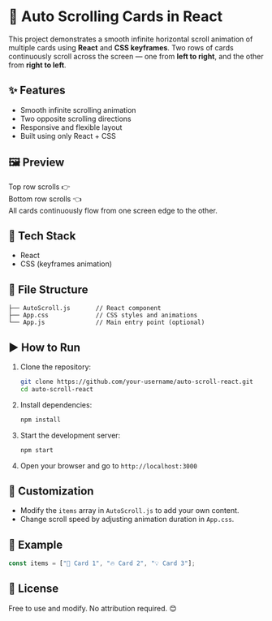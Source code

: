 # 🚀 Auto Scrolling Cards in React

This project demonstrates a smooth infinite horizontal scroll animation of multiple cards using **React** and **CSS keyframes**. Two rows of cards continuously scroll across the screen — one from **left to right**, and the other from **right to left**.

## ✨ Features

- Smooth infinite scrolling animation
- Two opposite scrolling directions
- Responsive and flexible layout
- Built using only React + CSS

## 🖼 Preview

Top row scrolls 👉  
Bottom row scrolls 👈  
All cards continuously flow from one screen edge to the other.

## 💠 Tech Stack

- React
- CSS (keyframes animation)

## 📁 File Structure

```
├── AutoScroll.js       // React component
├── App.css             // CSS styles and animations
└── App.js              // Main entry point (optional)
```

## ▶️ How to Run

1. Clone the repository:
   ```bash
   git clone https://github.com/your-username/auto-scroll-react.git
   cd auto-scroll-react
   ```

2. Install dependencies:
   ```bash
   npm install
   ```

3. Start the development server:
   ```bash
   npm start
   ```

4. Open your browser and go to `http://localhost:3000`

## 🌟 Customization

- Modify the `items` array in `AutoScroll.js` to add your own content.
- Change scroll speed by adjusting animation duration in `App.css`.

## 📸 Example

```js
const items = ["🌟 Card 1", "🔥 Card 2", "💡 Card 3"];
```

## 📃 License

Free to use and modify. No attribution required. 😊

